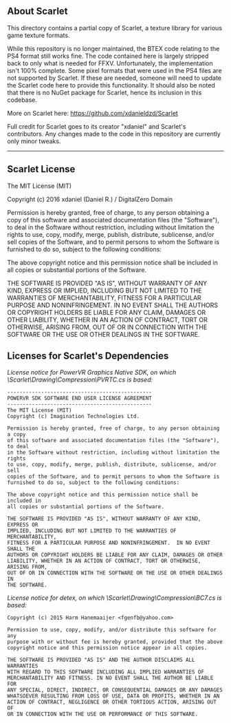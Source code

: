 ## About Scarlet

This directory contains a partial copy of Scarlet, a texture library for various game texture formats.

While this repository is no longer maintained, the BTEX code relating to the PS4 format still works fine.
The code contained here is largely stripped back to only what is needed for FFXV. Unfortunately, the
implementation isn't 100% complete. Some pixel formats that were used in the PS4 files are not supported
by Scarlet. If these are needed, someone will need to update the Scarlet code here to provide this functionality.
It should also be noted that there is no NuGet package for Scarlet, hence its inclusion in this codebase.

More on Scarlet here: https://github.com/xdanieldzd/Scarlet

Full credit for Scarlet goes to its creator "xdaniel" and Scarlet's contributors.
Any changes made to the code in this repository are currently only minor tweaks.

---

## Scarlet License

The MIT License (MIT)

Copyright (c) 2016 xdaniel (Daniel R.) / DigitalZero Domain

Permission is hereby granted, free of charge, to any person obtaining a copy
of this software and associated documentation files (the "Software"), to deal
in the Software without restriction, including without limitation the rights
to use, copy, modify, merge, publish, distribute, sublicense, and/or sell
copies of the Software, and to permit persons to whom the Software is
furnished to do so, subject to the following conditions:

The above copyright notice and this permission notice shall be included in all
copies or substantial portions of the Software.

THE SOFTWARE IS PROVIDED "AS IS", WITHOUT WARRANTY OF ANY KIND, EXPRESS OR
IMPLIED, INCLUDING BUT NOT LIMITED TO THE WARRANTIES OF MERCHANTABILITY,
FITNESS FOR A PARTICULAR PURPOSE AND NONINFRINGEMENT. IN NO EVENT SHALL THE
AUTHORS OR COPYRIGHT HOLDERS BE LIABLE FOR ANY CLAIM, DAMAGES OR OTHER
LIABILITY, WHETHER IN AN ACTION OF CONTRACT, TORT OR OTHERWISE, ARISING FROM,
OUT OF OR IN CONNECTION WITH THE SOFTWARE OR THE USE OR OTHER DEALINGS IN THE
SOFTWARE.

## Licenses for Scarlet's Dependencies

*License notice for PowerVR Graphics Native SDK, on which \Scarlet\Drawing\Compression\PVRTC.cs is based:*

```
-----------------------------------------------
POWERVR SDK SOFTWARE END USER LICENSE AGREEMENT
-----------------------------------------------
The MIT License (MIT)
Copyright (c) Imagination Technologies Ltd.

Permission is hereby granted, free of charge, to any person obtaining a copy
of this software and associated documentation files (the "Software"), to deal
in the Software without restriction, including without limitation the rights
to use, copy, modify, merge, publish, distribute, sublicense, and/or sell
copies of the Software, and to permit persons to whom the Software is
furnished to do so, subject to the following conditions:

The above copyright notice and this permission notice shall be included in
all copies or substantial portions of the Software.

THE SOFTWARE IS PROVIDED "AS IS", WITHOUT WARRANTY OF ANY KIND, EXPRESS OR
IMPLIED, INCLUDING BUT NOT LIMITED TO THE WARRANTIES OF MERCHANTABILITY,
FITNESS FOR A PARTICULAR PURPOSE AND NONINFRINGEMENT.  IN NO EVENT SHALL THE
AUTHORS OR COPYRIGHT HOLDERS BE LIABLE FOR ANY CLAIM, DAMAGES OR OTHER
LIABILITY, WHETHER IN AN ACTION OF CONTRACT, TORT OR OTHERWISE, ARISING FROM,
OUT OF OR IN CONNECTION WITH THE SOFTWARE OR THE USE OR OTHER DEALINGS IN
THE SOFTWARE.
```

*License notice for detex, on which \Scarlet\Drawing\Compression\BC7.cs is based:*

```
Copyright (c) 2015 Harm Hanemaaijer <fgenfb@yahoo.com>

Permission to use, copy, modify, and/or distribute this software for any
purpose with or without fee is hereby granted, provided that the above
copyright notice and this permission notice appear in all copies.

THE SOFTWARE IS PROVIDED "AS IS" AND THE AUTHOR DISCLAIMS ALL WARRANTIES
WITH REGARD TO THIS SOFTWARE INCLUDING ALL IMPLIED WARRANTIES OF
MERCHANTABILITY AND FITNESS. IN NO EVENT SHALL THE AUTHOR BE LIABLE FOR
ANY SPECIAL, DIRECT, INDIRECT, OR CONSEQUENTIAL DAMAGES OR ANY DAMAGES
WHATSOEVER RESULTING FROM LOSS OF USE, DATA OR PROFITS, WHETHER IN AN
ACTION OF CONTRACT, NEGLIGENCE OR OTHER TORTIOUS ACTION, ARISING OUT OF
OR IN CONNECTION WITH THE USE OR PERFORMANCE OF THIS SOFTWARE.
```
